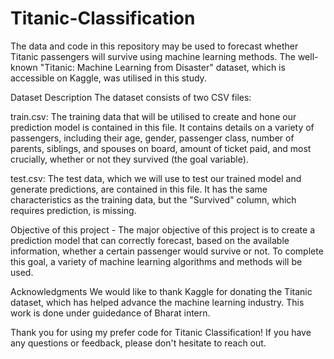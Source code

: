 # Titanic-Classification
The data and code in this repository may be used to forecast whether Titanic passengers will survive using machine learning methods. The well-known "Titanic: Machine Learning from Disaster" dataset, which is accessible on Kaggle, was utilised in this study.

Dataset Description The dataset consists of two CSV files:

train.csv: The training data that will be utilised to create and hone our prediction model is contained in this file. It contains details on a variety of passengers, including their age, gender, passenger class, number of parents, siblings, and spouses on board, amount of ticket paid, and most crucially, whether or not they survived (the goal variable).

test.csv: The test data, which we will use to test our trained model and generate predictions, are contained in this file. It has the same characteristics as the training data, but the "Survived" column, which requires prediction, is missing.

Objective of this project - The major objective of this project is to create a prediction model that can correctly forecast, based on the available information, whether a certain passenger would survive or not. To complete this goal, a variety of machine learning algorithms and methods will be used.

Acknowledgments We would like to thank Kaggle for donating the Titanic dataset, which has helped advance the machine learning industry.
This work is done under guidedance of Bharat intern.

Thank you for using my prefer code for Titanic Classification! If you have any questions or feedback, please don't hesitate to reach out. 
